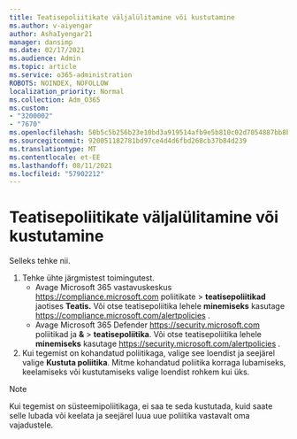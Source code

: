 ```yaml
---
title: Teatisepoliitikate väljalülitamine või kustutamine
ms.author: v-aiyengar
author: AshaIyengar21
manager: dansimp
ms.date: 02/17/2021
ms.audience: Admin
ms.topic: article
ms.service: o365-administration
ROBOTS: NOINDEX, NOFOLLOW
localization_priority: Normal
ms.collection: Adm_O365
ms.custom:
- "3200002"
- "7670"
ms.openlocfilehash: 50b5c5b256b23e10bd3a919514afb9e5b810c02d7054887bb8bb191e21a0c81e
ms.sourcegitcommit: 920051182781bd97ce4d4d6fbd268cb37b84d239
ms.translationtype: MT
ms.contentlocale: et-EE
ms.lasthandoff: 08/11/2021
ms.locfileid: "57902212"
---
```

# <a name="turn-off-or-delete-alert-policies"></a>Teatisepoliitikate väljalülitamine või kustutamine

Selleks tehke nii.

1. Tehke ühte järgmistest toimingutest.
   - Avage Microsoft 365 vastavuskeskus <https://compliance.microsoft.com> poliitikate  \> **teatisepoliitikad** jaotises **Teatis.** Või otse teatisepoliitika lehele **minemiseks** kasutage <https://compliance.microsoft.com/alertpolicies> .
   - Avage Microsoft 365 Defender <https://security.microsoft.com> poliitikad ja **&** \> **teatisepoliitika**. Või otse teatisepoliitika lehele **minemiseks** kasutage <https://security.microsoft.com/alertpolicies> .
2. Kui tegemist on kohandatud poliitikaga, valige see loendist ja seejärel valige **Kustuta poliitika**. Mitme kohandatud poliitika korraga lubamiseks, keelamiseks või kustutamiseks valige loendist rohkem kui üks.

> [!NOTE]
> Kui tegemist on süsteemipoliitikaga, ei saa te seda kustutada, kuid saate selle lubada või keelata ja seejärel luua uue poliitika vastavalt oma vajadustele.
